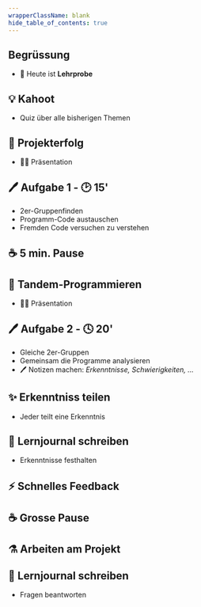 ```yaml
---
wrapperClassName: blank
hide_table_of_contents: true
---
```


<Timeline title="Woche 7">
<Event time="12:45">

## Begrüssung

- 🏅 Heute ist **Lehrprobe**

</Event>
<Event time="12:50">

## 💡 Kahoot

- Quiz über alle bisherigen Themen

</Event>
<Event time="13:10">

## 🎯 Projekterfolg

- :man_teacher: Präsentation

</Event>
<Event time="13:15">

## 🖊️ Aufgabe 1 - :clock2: 15'

- 2er-Gruppenfinden
- Programm-Code austauschen
- Fremden Code versuchen zu verstehen

</Event>
<Event time="13:30">

## :coffee: 5 min. Pause

</Event>
<Event time="13:35">

## :two_men_holding_hands: Tandem-Programmieren

- :man_teacher: Präsentation

</Event>
<Event time="13:40">

## 🖊️ Aufgabe 2 - :clock4: 20'

- Gleiche 2er-Gruppen
- Gemeinsam die Programme analysieren
- :pen: Notizen machen: _Erkenntnisse, Schwierigkeiten, ..._

</Event>
<Event time="14:00">

## :sparkles: Erkenntniss teilen

- Jeder teilt eine Erkenntnis

</Event>
<Event time="14:10">

## :notebook: Lernjournal schreiben

- Erkenntnisse festhalten

</Event>
<Event time="14:18">

## :zap: Schnelles Feedback

</Event>
<Event time="14:20">

## :coffee: Grosse Pause

</Event>
<Event time="14:40">

## :alembic: Arbeiten am Projekt

</Event>
<Event time="16:00">

## :notebook: Lernjournal schreiben

- Fragen beantworten

</Event>
</Timeline>
